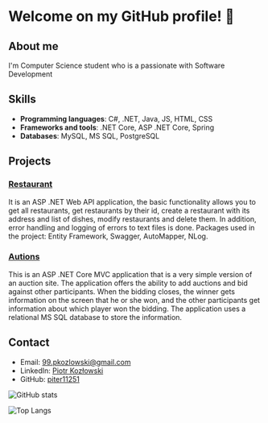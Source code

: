 # Welcome on my GitHub profile! 👋

## About me
I'm Computer Science student who is a passionate with Software Development 

## Skills
- **Programming languages**: C#, .NET, Java, JS, HTML, CSS
- **Frameworks and tools**: .NET Core, ASP .NET Core, Spring
- **Databases**: MySQL, MS SQL, PostgreSQL

## Projects
### [Restaurant](https://github.com/piter11251/RestaurantAPI)
It is an ASP .NET Web API application, the basic functionality allows you to get all restaurants, get restaurants by their id, create a restaurant with its address and list of dishes, modify restaurants and delete them. In addition, error handling and logging of errors to text files is done. Packages used in the project: Entity Framework, Swagger, AutoMapper, NLog.

### [Autions](https://github.com/piter11251/Auctions)
This is an ASP .NET Core MVC application that is a very simple version of an auction site. The application offers the ability to add auctions and bid against other participants. When the bidding closes, the winner gets information on the screen that he or she won, and the other participants get information about which player won the bidding. The application uses a relational MS SQL database to store the information.

## Contact
- Email: [99.pkozlowski@gmail.com](mailto:99.pkozlowski@gmail.com)
- LinkedIn: [Piotr Kozłowski](https://www.linkedin.com/in/piotr-kozlowski99/)
- GitHub: [piter11251]([https://github.com/twoj-profil](https://github.com/piter11251))

![GitHub stats](https://github-readme-stats.vercel.app/api?username=twoj-profil&show_icons=true&theme=radical)

![Top Langs](https://github-readme-stats.vercel.app/api/top-langs/?username=twoj-profil&layout=compact&theme=radical)
